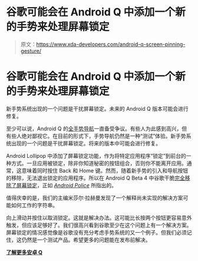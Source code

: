 # 谷歌可能会在 Android Q 中添加一个新的手势来处理屏幕锁定

> 原文：<https://www.xda-developers.com/android-q-screen-pinning-gesture/>

# 谷歌可能会在 Android Q 中添加一个新的手势来处理屏幕锁定

新手势系统出现的一个问题是干扰屏幕锁定。未来的 Android Q 版本可能会进行修复。

至少可以说，Android Q 的[全手势导航](https://www.xda-developers.com/android-q-beta-3-released/)一直备受争议。有些人为此感到高兴，但有些人绝对鄙视它。在目前的形式下，手势导航仍然是一种“测试”体验。新手势系统出现的一个问题是干扰屏幕锁定。将来的版本中可能会进行修复。

Android Lollipop 中添加了屏幕锁定功能，作为将特定应用程序“锁定”到前台的一种方式。一旦应用被锁定，除非你知道秘密的按钮组合，否则你不能离开应用。通常，这意味着同时按住 Back 和 Home 键。然而，随着新手势的引入和导航按钮的移除，无法退出锁定的应用程序。所以在 Android Q Beta 4 中谷歌干脆[完全移除了屏幕锁定](https://www.xda-developers.com/everything-new-android-q-beta-4/)，正如 *[Android Police](https://www.androidpolice.com/2019/06/05/googles-ham-fisted-fix-for-broken-screen-pinning-in-android-q-disables-it/)* 所指出的。

值得庆幸的是，我们的主编米莎尔·拉赫曼发现了一个解释尚未实现的解决方案可能如何工作的字符串。

向上滑动并按住以取消锁定。这就是解决办法。这可能比长按两个按钮更容易意外触发，但应该足够好了。我们很高兴看到谷歌至少在这个问题上有一个解决方案。屏幕锁定的情况感觉像是谷歌没有充分考虑手势系统的又一个例子。但我们必须记住，这仍然是一个测试产品。希望更多的问题能在发布前解决。

**[了解更多安卓 Q](https://www.xda-developers.com/tag/android-q/)**